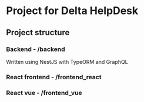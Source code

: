 # Project for Delta HelpDesk
## Project structure
### Backend - /backend
Written using NestJS with TypeORM and GraphQL
### React frontend - /frontend_react
### React vue - /frontend_vue
